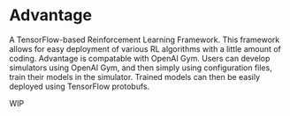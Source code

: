 # Advantage
A TensorFlow-based Reinforcement Learning Framework. This framework allows for easy deployment of various RL algorithms with a little amount of coding. Advantage is compatable with OpenAI Gym. Users can develop simulators using OpenAI Gym, and then simply using configuration files, train their models in the simulator. Trained models can then be easily deployed using TensorFlow protobufs.

WIP

